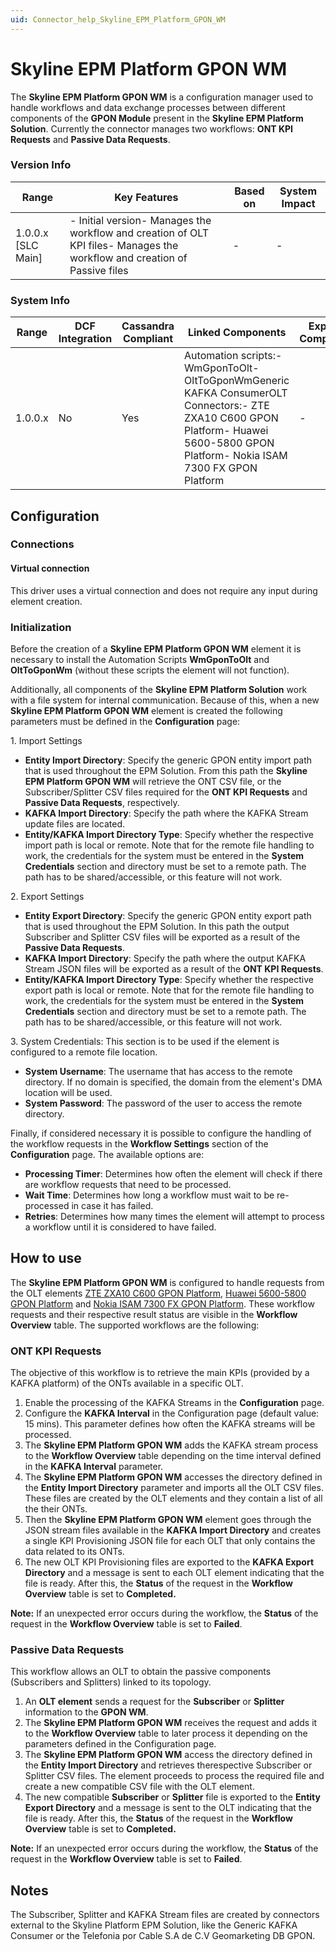 ```yaml
---
uid: Connector_help_Skyline_EPM_Platform_GPON_WM
---
```


# Skyline EPM Platform GPON WM

The **Skyline EPM Platform GPON WM** is a configuration manager used to handle workflows and data exchange processes between different components of the **GPON Module** present in the **Skyline EPM Platform Solution**. Currently the connector manages two workflows: **ONT KPI Requests** and **Passive Data Requests**.

### Version Info

| **Range**            | **Key Features**                                                                                                           | **Based on** | **System Impact** |
|----------------------|----------------------------------------------------------------------------------------------------------------------------|--------------|-------------------|
| 1.0.0.x \[SLC Main\] | \- Initial version- Manages the workflow and creation of OLT KPI files- Manages the workflow and creation of Passive files | \-           | \-                |

### System Info

| **Range** | **DCF Integration** | **Cassandra Compliant** | **Linked Components**                                                                                                                                                              | **Exported Components** |
|-----------|---------------------|-------------------------|------------------------------------------------------------------------------------------------------------------------------------------------------------------------------------|-------------------------|
| 1.0.0.x   | No                  | Yes                     | Automation scripts:- WmGponToOlt- OltToGponWmGeneric KAFKA ConsumerOLT Connectors:- ZTE ZXA10 C600 GPON Platform- Huawei 5600-5800 GPON Platform- Nokia ISAM 7300 FX GPON Platform | \-                      |

## Configuration

### Connections

#### Virtual connection

This driver uses a virtual connection and does not require any input during element creation.

### Initialization

Before the creation of a **Skyline EPM Platform GPON WM** element it is necessary to install the Automation Scripts **WmGponToOlt** and **OltToGponWm** (without these scripts the element will not function).

Additionally, all components of the **Skyline EPM Platform Solution** work with a file system for internal communication. Because of this, when a new ****Skyline EPM Platform GPON WM**** element is created the following parameters must be defined in the **Configuration** page:

1\. Import Settings

- **Entity Import Directory**: Specify the generic GPON entity import path that is used throughout the EPM Solution. From this path the ****Skyline EPM Platform GPON WM**** will retrieve the ONT CSV file, or the Subscriber/Splitter CSV files required for the **ONT KPI Requests** and **Passive Data Requests**, respectively.
- **KAFKA Import Directory**: Specify the path where the KAFKA Stream update files are located.
- **Entity/KAFKA Import Directory Type**: Specify whether the respective import path is local or remote. Note that for the remote file handling to work, the credentials for the system must be entered in the **System Credentials** section and directory must be set to a remote path. The path has to be shared/accessible, or this feature will not work.

2\. Export Settings

- **Entity Export Directory**: Specify the generic GPON entity export path that is used throughout the EPM Solution. In this path the output Subscriber and Splitter CSV files will be exported as a result of the **Passive Data Requests**.
- **KAFKA Import Directory**: Specify the path where the output KAFKA Stream JSON files will be exported as a result of the **ONT KPI Requests**.
- **Entity/KAFKA Import Directory Type**: Specify whether the respective export path is local or remote. Note that for the remote file handling to work, the credentials for the system must be entered in the **System Credentials** section and directory must be set to a remote path. The path has to be shared/accessible, or this feature will not work.

3\. System Credentials: This section is to be used if the element is configured to a remote file location.

- **System Username**: The username that has access to the remote directory. If no domain is specified, the domain from the element's DMA location will be used.
- **System Password**: The password of the user to access the remote directory.

Finally, if considered necessary it is possible to configure the handling of the workflow requests in the **Workflow Settings** section of the **Configuration** page. The available options are:

- **Processing Timer**: Determines how often the element will check if there are workflow requests that need to be processed.
- **Wait Time**: Determines how long a workflow must wait to be re-processed in case it has failed.
- **Retries**: Determines how many times the element will attempt to process a workflow until it is considered to have failed.

## How to use

The **Skyline EPM Platform GPON WM** is configured to handle requests from the OLT elements [ZTE ZXA10 C600 GPON Platform](/Driver%20Help/ZTE%20ZXA10%20C600%20GPON%20Platform.aspx), [Huawei 5600-5800 GPON Platform](/Driver%20Help/Huawei%205600-5800%20GPON%20Platform.aspx) and [Nokia ISAM 7300 FX GPON Platform](xref:Connector_help_Nokia_ISAM_7300_FX_GPON_Platform). These workflow requests and their respective result status are visible in the **Workflow Overview** table. The supported workflows are the following:

### ONT KPI Requests

The objective of this workflow is to retrieve the main KPIs (provided by a KAFKA platform) of the ONTs available in a specific OLT.

1.  Enable the processing of the KAFKA Streams in the **Configuration** page.
2.  Configure the **KAFKA Interval** in the Configuration page (default value: 15 mins). This parameter defines how often the KAFKA streams will be processed.
3.  The **Skyline EPM Platform GPON WM** adds the KAFKA stream process to the **Workflow Overview** table depending on the time interval defined in the **KAFKA Interval** parameter.
4.  The ****Skyline EPM Platform GPON WM**** accesses the directory defined in the **Entity Import Directory** parameter and imports all the OLT CSV files. These files are created by the OLT elements and they contain a list of all the their ONTs.
5.  Then the **Skyline EPM Platform GPON WM** element goes through the JSON stream files available in the **KAFKA Import Directory** and creates a single KPI Provisioning JSON file for each OLT that only contains the data related to its ONTs.
6.  The new OLT KPI Provisioning files are exported to the **KAFKA Export Directory** and a message is sent to each OLT element indicating that the file is ready. After this, the **Status** of the request in the **Workflow Overview** table is set to **Completed.**

**Note:** If an unexpected error occurs during the workflow, the **Status** of the request in the **Workflow Overview** table is set to **Failed**.

### Passive Data Requests

This workflow allows an OLT to obtain the passive components (Subscribers and Splitters) linked to its topology.

1.  An **OLT element** sends a request for the **Subscriber** or **Splitter** information to the **GPON WM**.
2.  The ****Skyline EPM Platform GPON WM**** receives the request and adds it to the **Workflow Overview** table to later process it depending on the parameters defined in the Configuration page.
3.  The **Skyline EPM Platform GPON WM** access the directory defined in the **Entity Import Directory** and retrieves therespective Subscriber or Splitter CSV files. The element proceeds to process the required file and create a new compatible CSV file with the OLT element.
4.  The new compatible **Subscriber** or **Splitter** file is exported to the **Entity Export Directory** and a message is sent to the OLT indicating that the file is ready. After this, the **Status** of the request in the **Workflow Overview** table is set to **Completed.**

**Note:** If an unexpected error occurs during the workflow, the **Status** of the request in the **Workflow Overview** table is set to **Failed**.

## Notes

The Subscriber, Splitter and KAFKA Stream files are created by connectors external to the Skyline Platform EPM Solution, like the Generic KAFKA Consumer or the Telefonia por Cable S.A de C.V Geomarketing DB GPON.
